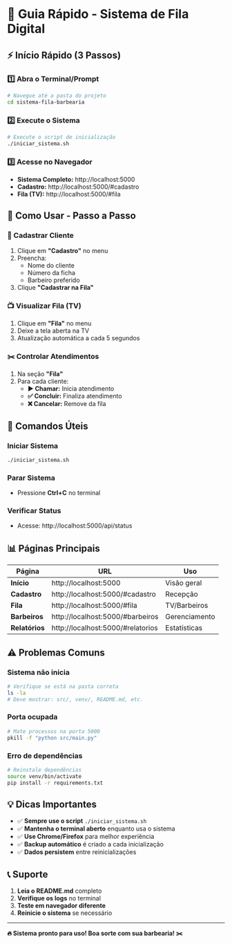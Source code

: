 # 🚀 Guia Rápido - Sistema de Fila Digital

## ⚡ Início Rápido (3 Passos)

### 1️⃣ Abra o Terminal/Prompt
```bash
# Navegue até a pasta do projeto
cd sistema-fila-barbearia
```

### 2️⃣ Execute o Sistema
```bash
# Execute o script de inicialização
./iniciar_sistema.sh
```

### 3️⃣ Acesse no Navegador
- **Sistema Completo:** http://localhost:5000
- **Cadastro:** http://localhost:5000/#cadastro
- **Fila (TV):** http://localhost:5000/#fila

## 📱 Como Usar - Passo a Passo

### 👥 Cadastrar Cliente
1. Clique em **"Cadastro"** no menu
2. Preencha:
   - Nome do cliente
   - Número da ficha
   - Barbeiro preferido
3. Clique **"Cadastrar na Fila"**

### 📺 Visualizar Fila (TV)
1. Clique em **"Fila"** no menu
2. Deixe a tela aberta na TV
3. Atualização automática a cada 5 segundos

### ✂️ Controlar Atendimentos
1. Na seção **"Fila"**
2. Para cada cliente:
   - **▶️ Chamar:** Inicia atendimento
   - **✅ Concluir:** Finaliza atendimento
   - **❌ Cancelar:** Remove da fila

## 🔧 Comandos Úteis

### Iniciar Sistema
```bash
./iniciar_sistema.sh
```

### Parar Sistema
- Pressione **Ctrl+C** no terminal

### Verificar Status
- Acesse: http://localhost:5000/api/status

## 📊 Páginas Principais

| Página | URL | Uso |
|--------|-----|-----|
| **Início** | http://localhost:5000 | Visão geral |
| **Cadastro** | http://localhost:5000/#cadastro | Recepção |
| **Fila** | http://localhost:5000/#fila | TV/Barbeiros |
| **Barbeiros** | http://localhost:5000/#barbeiros | Gerenciamento |
| **Relatórios** | http://localhost:5000/#relatorios | Estatísticas |

## ⚠️ Problemas Comuns

### Sistema não inicia
```bash
# Verifique se está na pasta correta
ls -la
# Deve mostrar: src/, venv/, README.md, etc.
```

### Porta ocupada
```bash
# Mate processos na porta 5000
pkill -f "python src/main.py"
```

### Erro de dependências
```bash
# Reinstale dependências
source venv/bin/activate
pip install -r requirements.txt
```

## 💡 Dicas Importantes

- ✅ **Sempre use o script** `./iniciar_sistema.sh`
- ✅ **Mantenha o terminal aberto** enquanto usa o sistema
- ✅ **Use Chrome/Firefox** para melhor experiência
- ✅ **Backup automático** é criado a cada inicialização
- ✅ **Dados persistem** entre reinicializações

## 📞 Suporte

1. **Leia o README.md** completo
2. **Verifique os logs** no terminal
3. **Teste em navegador diferente**
4. **Reinicie o sistema** se necessário

---

**🔥 Sistema pronto para uso! Boa sorte com sua barbearia! ✂️**

